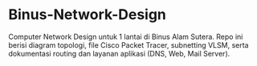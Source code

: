 # Binus-Network-Design
Computer Network Design untuk 1 lantai di Binus Alam Sutera. Repo ini berisi diagram topologi, file Cisco Packet Tracer, subnetting VLSM, serta dokumentasi routing dan layanan aplikasi (DNS, Web, Mail Server).
